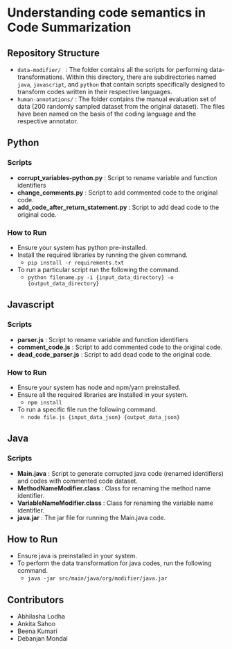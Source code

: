 # Understanding code semantics in Code Summarization

## Repository Structure
- ```data-modifier/ ``` : The folder contains all the scripts for performing data-transformations. Within this directory, there are subdirectories named ```java```, ```javascript```, and ```python``` that contain scripts specifically designed to transform codes written in their respective languages.
- ```human-annotations/``` : The folder contains the manual evaluation set of data (200 randomly sampled dataset from the original dataset). The files have been named on the basis of the coding language and the respective annotator. 

## Python 
### Scripts 
- <strong>corrupt_variables-python.py</strong> : Script to rename variable and function identifiers
- <strong>change_comments.py</strong> : Script to add commented code to the original code. 
- <strong>add_code_after_return_statement.py</strong> : Script to add dead code to the original code. 

### How to Run
- Ensure your system has python pre-installed. 
- Install the required libraries by running the given command.
    - <code>pip install -r requirements.txt</code>
- To run a particular script run the following the command.
    - <code>python filename.py -i {input_data_directory} -o {output_data_directory}</code>

## Javascript 
### Scripts 
- <strong>parser.js</strong> : Script to rename variable and function identifiers
- <strong>comment_code.js</strong> : Script to add commented code to the original code. 
- <strong>dead_code_parser.js</strong> : Script to add dead code to the original code. 

### How to Run
- Ensure your system has node and npm/yarn preinstalled.
- Ensure all the required libraries are installed in your system. 
    - <code>npm install</code>
- To run a specific file run the following command.
    - <code>node file.js {input_data_json} {output_data_json}</code>

## Java
### Scripts
- <strong>Main.java</strong> : Script to generate corrupted java code (renamed identifiers) and codes with commented code dataset. 
- <strong>MethodNameModifier.class</strong> : Class for renaming the method name identifier. 
- <strong>VariableNameModifier.class</strong> : Class for renaming the variable name identifier.
- <strong>java.jar</strong> : The jar file for running the Main.java code. 

## How to Run
- Ensure java is preinstalled in your system.
- To perform the data transformation for java codes, run the following command.
    - <code>java -jar src/main/java/org/modifier/java.jar</code>


## Contributors
- Abhilasha Lodha
- Ankita Sahoo
- Beena Kumari
- Debanjan Mondal

